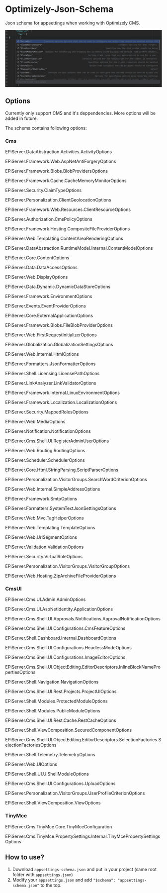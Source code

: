 # Optimizely-Json-Schema
Json schema for appsettings when working with Optimizely CMS. 

![appsettings completion](image.png)


## Options
Currently only support CMS and it's deppendencies. More options will be added in future. 

The schema contains following options:

### Cms

EPiServer.DataAbstraction.Activities.ActivityOptions

EPiServer.Framework.Web.AspNetAntiForgeryOptions

EPiServer.Framework.Blobs.BlobProvidersOptions

EPiServer.Framework.Cache.CacheMemoryMonitorOptions

EPiServer.Security.ClaimTypeOptions

EPiServer.Personalization.ClientGeolocationOptions

EPiServer.Framework.Web.Resources.ClientResourceOptions

EPiServer.Authorization.CmsPolicyOptions

EPiServer.Framework.Hosting.CompositeFileProviderOptions

EPiServer.Web.Templating.ContentAreaRenderingOptions

EPiServer.DataAbstraction.RuntimeModel.Internal.ContentModelOptions

EPiServer.Core.ContentOptions

EPiServer.Data.DataAccessOptions

EPiServer.Web.DisplayOptions

EPiServer.Data.Dynamic.DynamicDataStoreOptions

EPiServer.Framework.EnvironmentOptions

EPiServer.Events.EventProviderOptions

EPiServer.Core.ExternalApplicationOptions

EPiServer.Framework.Blobs.FileBlobProviderOptions

EPiServer.Web.FirstRequestInitializerOptions

EPiServer.Globalization.GlobalizationSettingsOptions

EPiServer.Web.Internal.HtmlOptions

EPiServer.Formatters.JsonFormatterOptions

EPiServer.Shell.Licensing.LicensePathOptions

EPiServer.LinkAnalyzer.LinkValidatorOptions

EPiServer.Framework.Internal.LinuxEnvironmentOptions

EPiServer.Framework.Localization.LocalizationOptions

EPiServer.Security.MappedRolesOptions

EPiServer.Web.MediaOptions

EPiServer.Notification.NotificationOptions

EPiServer.Cms.Shell.UI.RegisterAdminUserOptions

EPiServer.Web.Routing.RoutingOptions

EPiServer.Scheduler.SchedulerOptions

EPiServer.Core.Html.StringParsing.ScriptParserOptions

EPiServer.Personalization.VisitorGroups.SearchWordCriterionOptions

EPiServer.Web.Internal.SimpleAddressOptions

EPiServer.Framework.SmtpOptions

EPiServer.Formatters.SystemTextJsonSettingsOptions

EPiServer.Web.Mvc.TagHelperOptions

EPiServer.Web.Templating.TemplateOptions

EPiServer.Web.UrlSegmentOptions

EPiServer.Validation.ValidationOptions

EPiServer.Security.VirtualRoleOptions

EPiServer.Personalization.VisitorGroups.VisitorGroupOptions

EPiServer.Web.Hosting.ZipArchiveFileProviderOptions


### CmsUI

EPiServer.Cms.UI.Admin.AdminOptions

EPiServer.Cms.UI.AspNetIdentity.ApplicationOptions

EPiServer.Cms.Shell.UI.Approvals.Notifications.ApprovalNotificationOptions

EPiServer.Cms.Shell.UI.Configurations.CmsFeatureOptions

EPiServer.Shell.Dashboard.Internal.DashboardOptions

EPiServer.Cms.Shell.UI.Configurations.HeadlessModeOptions

EPiServer.Cms.Shell.UI.Configurations.ImageEditorOptions

EPiServer.Cms.Shell.UI.ObjectEditing.EditorDescriptors.InlineBlockNamePropertiesOptions

EPiServer.Shell.Navigation.NavigationOptions

EPiServer.Cms.Shell.UI.Rest.Projects.ProjectUIOptions

EPiServer.Shell.Modules.ProtectedModuleOptions

EPiServer.Shell.Modules.PublicModuleOptions

EPiServer.Cms.Shell.UI.Rest.Cache.RestCacheOptions

EPiServer.Shell.ViewComposition.SecuredComponentOptions

EPiServer.Cms.Shell.UI.ObjectEditing.EditorDescriptors.SelectionFactories.SelectionFactoriesOptions

EPiServer.Shell.Telemetry.TelemetryOptions

EPiServer.Web.UIOptions

EPiServer.Shell.UI.UIShellModuleOptions

EPiServer.Cms.Shell.UI.Configurations.UploadOptions

EPiServer.Personalization.VisitorGroups.UserProfileCriterionOptions

EPiServer.Shell.ViewComposition.ViewOptions

### TinyMce

EPiServer.Cms.TinyMce.Core.TinyMceConfiguration

EPiServer.Cms.TinyMce.PropertySettings.Internal.TinyMcePropertySettingsOptions

## How to use?
1. Download `appsettings-schema.json` and put in your project (same root folder with `appsettings.json`)
2. Modify your `appsettings.json` and add `"$schema": "appsettings-schema.json"` to the top.
